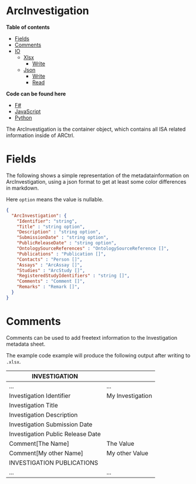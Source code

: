 # ArcInvestigation

**Table of contents**
- [Fields](#fields)
- [Comments](#comments)
- [IO](#io)
  - [Xlsx](#xlsx)
    - [Write](#write-xlsx)
  - [Json](#json)
    - [Write](#write-json)
    - [Read](#read-json)

**Code can be found here**
- [F#](./scripts_fsharp/ArcInvestigation.fsx)
- [JavaScript](./scripts_js/ArcInvestigation.js)
- [Python](./scripts_python/ArcInvestigation.py)

The ArcInvestigation is the container object, which contains all ISA related information inside of ARCtrl.

# Fields

The following shows a simple representation of the metadatainformation on ArcInvestigation, using a json format to get at least some color differences in markdown.

Here `option` means the value is nullable.

```json
{
  "ArcInvestigation": {
    "Identifier": "string",
    "Title" : "string option",
    "Description" : "string option",
    "SubmissionDate" : "string option",
    "PublicReleaseDate" : "string option",
    "OntologySourceReferences" : "OntologySourceReference []",
    "Publications" : "Publication []",
    "Contacts" : "Person []",
    "Assays" : "ArcAssay []",
    "Studies" : "ArcStudy []",
    "RegisteredStudyIdentifiers" : "string []",
    "Comments" : "Comment []",
    "Remarks" : "Remark []",
  }  
}
```

# Comments

Comments can be used to add freetext information to the Investigation metadata sheet. 

The example code example will produce the following output after writing to `.xlsx`.

| INVESTIGATION                     |                  |
|-----------------------------------|------------------|
| ...                               | ...              |
| Investigation Identifier          | My Investigation |
| Investigation Title               |                  |
| Investigation Description         |                  |
| Investigation Submission Date     |                  |
| Investigation Public Release Date |                  |
| Comment[The Name]                 | The Value        |
| Comment[My other Name]            | My other Value   |
| INVESTIGATION PUBLICATIONS        |                  |
| ...                               | ...              |
